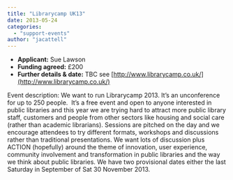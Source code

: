```yaml
---
title: "Librarycamp UK13"
date: 2013-05-24
categories: 
  - "support-events"
author: "jacattell"
---
```


- **Applicant:** Sue Lawson
- **Funding agreed:** £200
- **Further details & date:** TBC see [http://www.librarycamp.co.uk/](http://www.librarycamp.co.uk/)

Event description: We want to run Librarycamp 2013. It’s an unconference for up to 250 people.  It’s a free event and open to anyone interested in public libraries and this year we are trying hard to attract more public library staff, customers and people from other sectors like housing and social care (rather than academic librarians). Sessions are pitched on the day and we encourage attendees to try different formats, workshops and discussions rather than traditional presentations. We want lots of discussion plus ACTION (hopefully) around the theme of innovation, user experience, community involvement and transformation in public libraries and the way we think about public libraries. We have two provisional dates either the last Saturday in September of Sat 30 November 2013.
